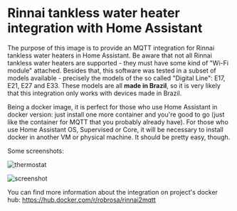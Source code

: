 # Rinnai tankless water heater integration with Home Assistant

The purpose of this image is to provide an MQTT integration for Rinnai tankless water heaters in Home Assistant. Be aware that not all Rinnai tankless water heaters are supported - they must have some kind of "Wi-Fi module" attached. Besides that, this software was tested in a subset of models available - precisely the models of the so called "Digital Line": E17, E21, E27 and E33. These models are all **made in Brazil**, so it is very likely that this integration only works with devices made in Brazil.

Being a docker image, it is perfect for those who use Home Assistant in docker version: just install one more container and you're good to go (just like the container for MQTT that you probably already have). For those who use Home Assistant OS, Supervised or Core, it will be necessary to install docker in another VM or physical machine. It should be pretty easy, though.

Some screenshots:

![thermostat](https://github.com/rpr1972/images/assets/139033678/06a7cdae-acbc-45c5-818b-f315b9a40779?raw=true)

![screenshot](https://github.com/rpr1972/rinnai2mqtt/assets/139033678/b200e1de-5822-4537-ac8e-3f9f348e931b?raw=true)

You can find more information about the integration on project's docker hub: https://hub.docker.com/r/robrosa/rinnai2mqtt
